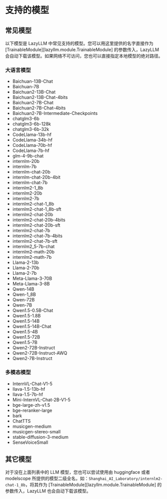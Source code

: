 # 支持的模型

## 常见模型

以下模型是 LazyLLM 中常见支持的模型。您可以用这里提供的名字直接作为 [TrainableModule][lazyllm.module.TrainableModule] 的参数传入，LazyLLM 会自动下载该模型。如果网络不可访问，您也可以直接指定本地模型的绝对路径。

### 大语言模型

- Baichuan-13B-Chat
- Baichuan-7B
- Baichuan2-13B-Chat
- Baichuan2-13B-Chat-4bits
- Baichuan2-7B-Chat
- Baichuan2-7B-Chat-4bits
- Baichuan2-7B-Intermediate-Checkpoints
- chatglm3-6b
- chatglm3-6b-128k
- chatglm3-6b-32k
- CodeLlama-13b-hf
- CodeLlama-34b-hf
- CodeLlama-70b-hf
- CodeLlama-7b-hf
- glm-4-9b-chat
- internlm-20b
- internlm-7b
- internlm-chat-20b
- internlm-chat-20b-4bit
- internlm-chat-7b
- internlm2-1_8b
- internlm2-20b
- internlm2-7b
- internlm2-chat-1_8b
- internlm2-chat-1_8b-sft
- internlm2-chat-20b
- internlm2-chat-20b-4bits
- internlm2-chat-20b-sft
- internlm2-chat-7b
- internlm2-chat-7b-4bits
- internlm2-chat-7b-sft
- internlm2_5-7b-chat
- internlm2-math-20b
- internlm2-math-7b
- Llama-2-13b
- Llama-2-70b
- Llama-2-7b
- Meta-Llama-3-70B
- Meta-Llama-3-8B
- Qwen-14B
- Qwen-1_8B
- Qwen-72B
- Qwen-7B
- Qwen1.5-0.5B-Chat
- Qwen1.5-1.8B
- Qwen1.5-14B
- Qwen1.5-14B-Chat
- Qwen1.5-4B
- Qwen1.5-72B
- Qwen1.5-7B
- Qwen2-72B-Instruct
- Qwen2-72B-Instruct-AWQ
- Qwen2-7B-Instruct

### 多模态模型

- InternVL-Chat-V1-5
- llava-1.5-13b-hf
- llava-1.5-7b-hf
- Mini-InternVL-Chat-2B-V1-5
- bge-large-zh-v1.5
- bge-reranker-large
- bark
- ChatTTS
- musicgen-medium
- musicgen-stereo-small
- stable-diffusion-3-medium
- SenseVoiceSmall

## 其它模型

对于没在上面列表中的 LLM 模型，您也可以尝试使用由 huggingface 或者 modelscope 所提供的模型二级全名，如：`Shanghai_AI_Laboratory/internlm2-chat-1_8b`，将其作为 [TrainableModule][lazyllm.module.TrainableModule] 的参数传入，LazyLLM 也会自动下载该模型。

